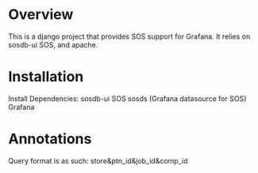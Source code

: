 Overview
========

This is a django project that provides SOS support for Grafana. It relies on sosdb-ui
SOS, and apache.

Installation
============
Install Dependencies:
    sosdb-ui
    SOS
    sosds (Grafana datasource for SOS)
    Grafana

Annotations
============

Query format is as such:
	store&ptn_id&job_id&comp_id
